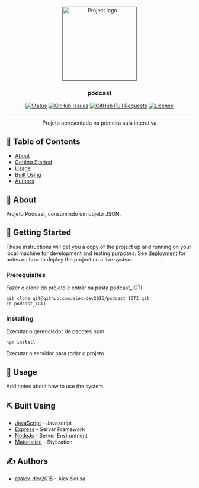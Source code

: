 <p align="center">
  <a href="" rel="noopener">
 <img width=200px height=200px src="https://i.imgur.com/6wj0hh6.jpg" alt="Project logo"></a>
</p>

<h3 align="center">podcast</h3>

<div align="center">

[![Status](https://img.shields.io/badge/status-active-success.svg)]()
[![GitHub Issues](https://img.shields.io/github/issues/kylelobo/The-Documentation-Compendium.svg)](https://github.com/kylelobo/The-Documentation-Compendium/issues)
[![GitHub Pull Requests](https://img.shields.io/github/issues-pr/kylelobo/The-Documentation-Compendium.svg)](https://github.com/kylelobo/The-Documentation-Compendium/pulls)
[![License](https://img.shields.io/badge/license-MIT-blue.svg)](/LICENSE)

</div>

---

<p align="center"> Projeto apresentado na primeira aula interativa
    <br> 
</p>

## 📝 Table of Contents

- [About](#about)
- [Getting Started](#getting_started)
- [Usage](#usage)
- [Built Using](#built_using)
- [Authors](#authors)


## 🧐 About <a name = "about"></a>

Projeto Podcast, consumindo um objeto JSON.

## 🏁 Getting Started <a name = "getting_started"></a>

These instructions will get you a copy of the project up and running on your local machine for development and testing purposes. See [deployment](#deployment) for notes on how to deploy the project on a live system.

### Prerequisites

Fazer o clone do projeto e entrar na pasta podcast_IGTI

```
git clone git@github.com:alex-dev2015/podcast_IGTI.git
cd podcast_IGTI
```

### Installing

Executar o gerenciador de pacotes npm 

```
npm install
```

Executar o servidor para rodar o projeto


## 🎈 Usage <a name="usage"></a>

Add notes about how to use the system.


## ⛏️ Built Using <a name = "built_using"></a>

- [JavaScript](https://developer.mozilla.org/pt-BR/docs/Aprender/JavaScript) - Javascript
- [Express](https://expressjs.com/) - Server Framework
- [NodeJs](https://nodejs.org/en/) - Server Environment
- [Materialize](https://materializecss.com/) - Stylization

## ✍️ Authors <a name = "authors"></a>

- [@alex-dev2015](https://github.com/alex-dev2015) - Alex Sousa




